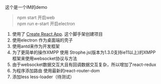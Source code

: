 这个是一个IM的demo

> npm start 开启web  
> npm run e-start 开启electron

1. 使用了 [Create React App](https://github.com/facebook/create-react-app).
这个脚手架创建项目
2. 使用electron 作为桌面端的壳子
3. 使用antd来作为开发框架
4. 为了更简单的操作XMPP 使用 Strophe.js(版本为1.3.0支持ie11以上)的XMPP框架来使用websocket协议与方法
5. 由于websocket数据交互大且有回调数据交互复杂，所以增加了react-redux
6. 为程序添加路由 使用最新的react-router-dom 
7. 添加less less-loader（待测试）
